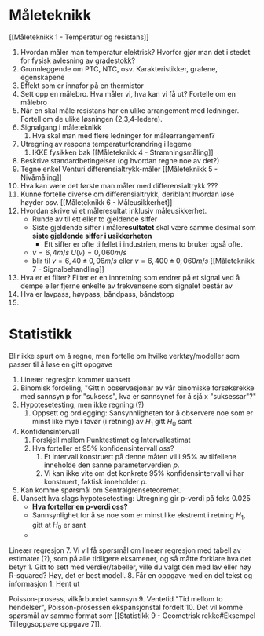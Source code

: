 # Måleteknikk
[[Måleteknikk 1 - Temperatur og resistans]]
1. Hvordan måler man temperatur elektrisk? Hvorfor gjør man det i stedet for fysisk avlesning av gradestokk?
2. Grunnleggende om PTC, NTC, osv. Karakteristikker, grafene, egenskapene 
3. Effekt som er innafor på en thermistor
4. Sett opp en målebro. Hva måler vi, hva kan vi få ut? Fortelle om en målebro
5. Når en skal måle resistans har en ulike arrangement med ledninger. Fortell om de ulike løsningen (2,3,4-ledere).
6. Signalgang i måleteknikk
	1. Hva skal man med flere ledninger for målearrangement?
7. Utregning av respons temperaturforandring i legeme
	1. IKKE fysikken bak
[[Måleteknikk 4 - Strømningsmåling]]
8. Beskrive standardbetingelser (og hvordan regne noe av det?)
9. Tegne enkel Venturi differensialtrykk-måler
[[Måleteknikk 5 - Nivåmåling]]
10. Hva kan være det første man måler med differensialtrykk ???
11. Kunne fortelle diverse om differensialtrykk, deriblant hvordan løse høyder osv.
[[Måleteknikk 6 - Måleusikkerhet]]
12. Hvordan skrive vi et måleresultat inklusiv måleusikkerhet. 
	- Runde av til ett eller to gjeldende siffer
	- Siste gjeldende siffer i måle**resultatet** skal være samme desimal som **siste gjeldende siffer i usikkerheten**
		- Ett siffer er ofte tilfellet i industrien, mens to bruker også ofte.
	- $v = 6,4 m/s$ $U(v) = 0,060 m/s$ 
	- blir til $v = 6,40 \pm 0,06 m/s$ eller $v = 6,400 \pm 0,060 m/s$
[[Måleteknikk 7 - Signalbehandling]]
13. Hva er et filter? Filter er en innretning som endrer på et signal ved å dempe eller fjerne enkelte av frekvensene som signalet består av
14. Hva er lavpass, høypass, båndpass, båndstopp
15. 

# Statistikk
Blir ikke spurt om å regne, men fortelle om hvilke verktøy/modeller som passer til å løse en gitt oppgave
1. Lineær regresjon kommer uansett
2. Binomisk fordeling, "Gitt n observasjonar av vår binomiske forsøksrekke med sannsyn p for "suksess", kva er sannsynet for å sjå x "suksessar"?"
3. Hypotesetesting, men ikke regning (?)
	1. Oppsett og ordlegging: Sansynnligheten for å observere noe som er minst like mye i favør (i retning) av $H_{1}$ gitt $H_{0}$ sant
4. Konfidensintervall
	1. Forskjell mellom Punktestimat og Intervallestimat
	2. Hva forteller et 95% konfidensintervall oss?
		1. Et intervall konstruert på denne måten vil i 95% av tilfellene inneholde den sanne parameterverdien $p$.
		2. Vi kan ikke vite om det konkrete 95% konfidensintervall vi har konstruert, faktisk inneholder $p$.
5. Kan komme spørsmål om Sentralgrenseteoremet.
6. Uansett hva slags hypotesetesting: Utregning gir p-verdi på feks 0.025 
	- **Hva forteller en p-verdi oss?**
	- Sannsynlighet for å se noe som er minst like ekstremt i retning $H_1$, gitt at $H_0$ er sant
	- 
Lineær regresjon
7. Vi vil få spørsmål om lineær regresjon med tabell av estimater (?), som på alle tidligere eksamener, og så måtte forklare hva det betyr
	1. Gitt to sett med verdier/tabeller, ville du valgt den med lav eller høy R-squared? Høy, det er best modell.
8. Får en oppgave med en del tekst og informasjon
	1. Hent ut 

Poisson-prosess, vilkårbundet sannsyn
9. Ventetid "Tid mellom to hendelser", Poisson-prosessen ekspansjonstal fordelt
10. Det vil komme spørsmål av samme format som [[Statistikk 9 - Geometrisk rekke#Eksempel Tilleggsoppave oppgave 7]].

